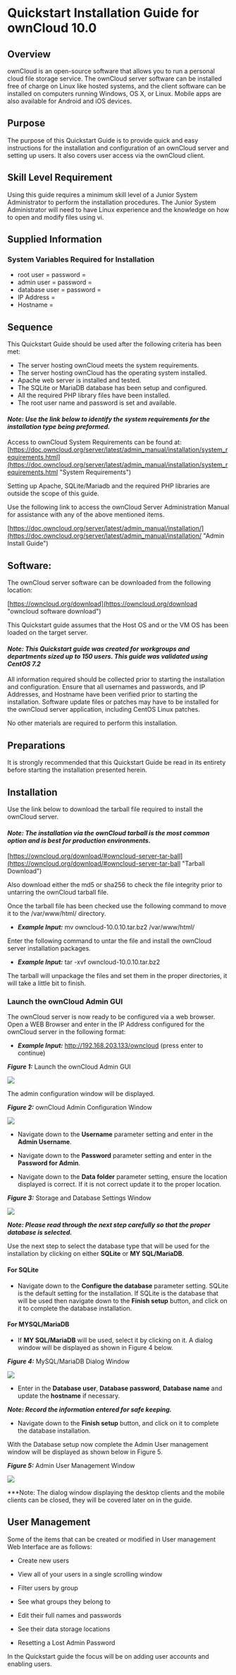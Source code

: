 # Quickstart Installation Guide for ownCloud 10.0




## Overview
ownCloud is an open-source software that allows you to run a personal cloud file storage service. The ownCloud server software can be installed free of charge on Linux like hosted systems, and the client software can be installed on computers running Windows, OS X, or Linux. Mobile apps are also available for Android and iOS devices.

## Purpose
The purpose of this Quickstart Guide is to provide quick and easy instructions for the installation and configuration of an ownCloud server and setting up users. It also covers user access via the ownCloud client.

## Skill Level Requirement
Using this guide requires a minimum skill level of a Junior System Administrator to perform the installation procedures. The Junior System Administrator will need to have Linux experience and the knowledge on  how to open and modify files using vi.

## Supplied Information

### System Variables Required for Installation ###
                                         
- root user = password =
- admin user = password =
- database user = password =
- IP Address =
- Hostname =  
 

## Sequence
This Quickstart Guide should be used after the following criteria has been met:

- The server hosting ownCloud meets the system requirements.
- The server hosting ownCloud has the operating system installed.
- Apache web server is installed and tested.
- The SQLite or MariaDB database has been setup and configured.
- All the required PHP library files have been installed.
- The root user name and password is set and available.

#### *Note: Use the link below to identify the system requirements for the installation type being preformed.* 

Access to ownCloud System Requirements can be found at:
[https://doc.owncloud.org/server/latest/admin_manual/installation/system_requirements.html](https://doc.owncloud.org/server/latest/admin_manual/installation/system_requirements.html "System Requirements")

Setting up Apache, SQLite/Mariadb and the required PHP libraries are outside the scope of this guide.

Use the following link to access the ownCloud Server Administration Manual for assistance with any of the above mentioned items.

[https://doc.owncloud.org/server/latest/admin_manual/installation/](https://doc.owncloud.org/server/latest/admin_manual/installation/ "Admin Install Guide")

## Software:
The ownCloud server software can be downloaded from the following location:

[https://owncloud.org/download](https://owncloud.org/download "owncloud software download")

This Quickstart guide assumes that the Host OS and or the VM OS has been loaded on the target server.

#### *Note: This Quickstart guide was created for workgroups and departments sized up to 150 users. This guide was validated using CentOS 7.2*

All information required should be collected prior to starting the installation and configuration. Ensure that all usernames and passwords, and IP Addresses, and Hostname have been verified prior to starting the installation. Software update files or patches may have to be installed for the ownCloud server application, including CentOS Linux patches.

No other materials are required to perform this installation.

## Preparations
It is strongly recommended that this Quickstart Guide be read in its entirety before starting the installation presented herein.

## Installation 
Use the link below to download the tarball file required to install the ownCloud server.

#### *Note: The installation via the ownCloud tarball is the most common option and is best for production environments.*

[https://owncloud.org/download/#owncloud-server-tar-ball](https://owncloud.org/download/#owncloud-server-tar-ball "Tarball Download")

Also download either the md5 or sha256 to check the file integrity prior to untarring the ownCloud tarball file.

Once the tarball file has been checked use the following command to move it to the /var/www/html/ directory.


- ***Example Input:*** mv owncloud-10.0.10.tar.bz2 /var/www/html/

Enter the following command to untar the file and install the ownCloud server installation packages.



- ***Example Input:*** tar -xvf owncloud-10.0.10.tar.bz2

The tarball will unpackage the files and set them in the proper directories, it will take a little bit to finish. 

### Launch the ownCloud Admin GUI ###

The ownCloud server is now ready to be configured via a web browser. Open a WEB Browser and enter in the IP Address configured for the ownCloud server in the following format:

- ***Example Input:***  http://192.168.203.133/owncloud (press enter to continue)

***Figure 1:*** Launch the ownCloud Admin GUI

![](https://i.imgur.com/p1LpAD7.jpg)

The admin configuration window will be displayed.

***Figure 2:*** ownCloud Admin Configuration Window

![](https://i.imgur.com/UJKnQra.jpg)


- Navigate down to the **Username** parameter setting and enter in the **Admin Username**. 
- Navigate down to the **Password** parameter setting and enter in the **Password for Admin**.

- Navigate down to the **Data folder** parameter setting, ensure the location displayed is correct. If it is not correct update it to the proper location.

***Figure 3:*** Storage and Database Settings Window

![](https://i.imgur.com/v2XD80B.jpg)

***Note: Please read through the next step carefully so that the proper database is selected.***

Use the next step to select the database type that will be used for the installation by clicking on either **SQLite** or **MY SQL/MariaDB**.

#### For SQLite ####

- Navigate down to the **Configure the database** parameter setting. SQLite is the default setting for the installation. If SQLite is the database that will be used then navigate down to the **Finish setup** button, and click on it to complete the database installation. 

#### For MYSQL/MariaDB ####

- If **MY SQL/MariaDB** will be used, select it by clicking on it. A dialog window will be displayed as shown in Figure 4 below.

***Figure 4:*** MySQL/MariaDB Dialog Window


![](https://i.imgur.com/2uT9nuL.jpg)

- Enter in the **Database user**, **Database password**, **Database name** and update the **hostname** if necessary.

***Note: Record the information entered for safe keeping.***

- Navigate down to the **Finish setup** button, and click on it to complete the database installation.

With the Database setup now complete the Admin User management window will be displayed as shown below in Figure 5.

***Figure 5:*** Admin User Management Window

![](https://i.imgur.com/3UqH10f.jpg)

***Note: The dialog window displaying the desktop clients and the mobile clients can be closed, they will be covered later on in the guide.

## User Management ##

Some of the items that can be created or modified in User management Web Interface are as follows: 

- Create new users


- View all of your users in a single scrolling window


- Filter users by group


- See what groups they belong to


- Edit their full names and passwords


- See their data storage locations


- Resetting a Lost Admin Password



In the Quickstart guide the focus will be on adding user accounts and enabling users.









  








